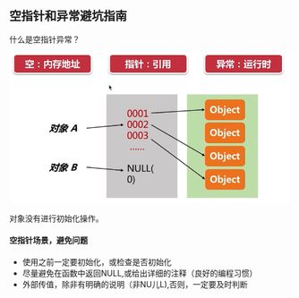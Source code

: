 ## 空指针和异常避坑指南 

什么是空指针异常？

![](../../assets/img/2022-07-07/fast_00-54-03.png)

 对象没有进行初始化操作。

#### 空指针场景，避免问题

* 使用之前一定要初始化，或检查是否初始化
* 尽量避免在函数中返回NULL,或给出详细的注释（良好的编程习惯）
* 外部传值，除非有明确的说明（非NU儿L),否则，一定要及时判断



